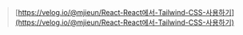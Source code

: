 > [https://velog.io/@mjieun/React-React에서-Tailwind-CSS-사용하기](https://velog.io/@mjieun/React-React에서-Tailwind-CSS-사용하기)